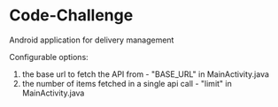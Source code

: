 # Code-Challenge
Android application for delivery management

Configurable options:
1. the base url to fetch the API from - "BASE_URL" in MainActivity.java
2. the number of items fetched in a single api call - "limit" in MainActivity.java 
